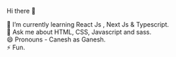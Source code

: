 Hi there 👋
                                                                                                                    
🌱 I’m currently learning React Js , Next Js & Typescript.                                                                                                          
💬 Ask me about HTML, CSS, Javascript and sass.                                                                                                                     
😄 Pronouns - Canesh as Ganesh.                                                                                                                                     
⚡ Fun.                                                                                                                                                                

